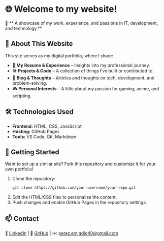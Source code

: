 # 🌐 Welcome to my website!

🚀 ** A showcase of my work, experience, and passions in IT, development, and technology.**

## 🔹 About This Website
This site serves as my digital portfolio, where I share:
- 📜 **My Resume & Experience** – Insights into my professional journey.
- 🛠️ **Projects & Code** – A collection of things I’ve built or contributed to.
- 📖 **Blog & Thoughts** – Articles and thoughts on tech, development, and problem-solving.
- 🎮 **Personal Interests** – A little about my passion for gaming, anime, and scripting.

## 🛠️ Technologies Used
- **Frontend:** HTML, CSS, JavaScript
- **Hosting:** GitHub Pages
- **Tools:** VS Code, Git, Markdown

## 🚀 Getting Started
Want to set up a similar site? Fork this repository and customize it for your own portfolio!

1. Clone the repository:
   ```bash
   git clone https://github.com/your-username/your-repo.git
   ```
2. Edit the HTML/CSS files to personalize the content.
3. Push changes and enable GitHub Pages in the repository settings.

## 📫 Contact
💼 [LinkedIn]([#](https://www.linkedin.com/in/emigdio-perez-79719a183/)) | 🐙 [GitHub](#) | ✉️ perez.emigdio40@gmail.com

